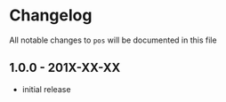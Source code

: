 # Changelog

All notable changes to `pos` will be documented in this file

## 1.0.0 - 201X-XX-XX

- initial release

